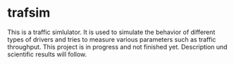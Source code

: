 # trafsim
This is a traffic simlulator. It is used to simulate the behavior of different types of drivers and tries to measure various parameters such as traffic throughput.
This project is in progress and not finished yet.
Description und scientific results will follow.
